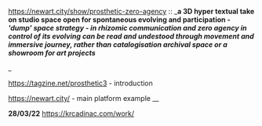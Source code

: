 https://newart.city/show/prosthetic-zero-agency 
::
___a 3D hyper textual take on studio space open for spontaneous evolving and participation 
_- 'dump' space strategy - in rhizomic communication and zero agency in control of its evolving
can be read and undestood through movement and immersive journey, 
rather than catalogisation archival space or a showroom for art projects___

_

https://tagzine.net/prosthetic3 - introduction

https://newart.city/ - main platform example
__

**28/03/22**
https://krcadinac.com/work/ 
